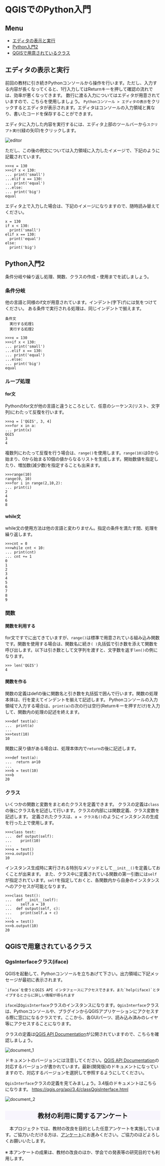 # QGISでのPython入門

**Menu**
------
- [エディタの表示と実行](#エディタの表示と実行)
- [Python入門2](#Python入門2)
- [QGISで用意されているクラス](#QGISで用意されているクラス)

## <a name="エディタの表示と実行"></a>エディタの表示と実行
前回の教材に引き続きPythonコンソールから操作を行います。ただし、入力する内容が長くなってくると、1行入力してはReturnキーを押して確認の流れでは、効率が悪くなってきます。
数行に渡る入力についてはエディタが用意されていますので、こちらを使用しましょう。
`Pythonコンソール > エディタの表示`をクリックするとエディタが表示されます。エディタはコンソールの入力領域と異なり、書いたコードを保存することができます。

エディタに入力した内容を実行するには、エディタ上部のツールバーから`スクリプト実行`(緑の矢印)をクリックします。

![editor](./pic/1pic-1.png)

ただし、この後の例文については入力領域に入力したイメージで、下記のように記載されています。
```
>>>x = 130
>>>if x < 130:
... print('small')
...elif x == 130:
... print('equal')
...else:
... print('big')
equal
```

エディタ上で入力した場合は、下記のイメージになりますので、随時読み替えてください。
```
x = 130
if x < 130:
  print('small')
elif x == 130:
  print('equal')
else:
  print('big')
```

## <a name="Python入門2"></a>Python入門2
条件分岐や繰り返し処理、関数、クラスの作成・使用までを試しましょう。

### 条件分岐
他の言語と同様のif文が用意されています。インデント(字下げ)には気をつけてください。
ある条件で実行される処理は、同じインデントで揃えます。

```
条件文
  実行する処理1
  実行する処理2
```
```
>>>x = 130
>>>if x < 130:
... print('small')
...elif x == 130:
... print('equal')
...else:
... print('big')
equal
```

### ループ処理

#### for文

Pythonのfor文が他の言語と違うところとして、任意のシーケンス(リスト、文字列)にわたって反復を行います。

```
>>>a = ['QGIS', 3, 4]
>>>for x in a:
... print(x)
QGIS
3
4
```

複数列にわたって反復を行う場合は、`range()`を使用します。`range(10)`は0から始まり、0から始まる10個の値からなるリストを生成します。開始数値を指定したり、増加数(減少数)を指定することも出来ます。

```
>>>range(10)
range(0, 10)
>>>for i in range(2,10,2):
... print(i)
2
4
6
8
```

#### while文
while文の使用方法は他の言語と変わりません。指定の条件を満たす間、処理を繰り返します。
```
>>>cnt = 0
>>>while cnt < 10:
... print(cnt)
... cnt += 1
0
1
2
3
4
5
6
7
8
9
```

### 関数
#### 関数を利用する
for文ですでに出てきていますが、`range()`は標準で用意されている組み込み関数です。関数を使用する場合は、関数名に続き`( )`丸括弧で引き数を添えて関数を呼び出します。以下は引き数として文字列を渡すと、文字数を返す`len()`の例になります。

```
>>> len('QGIS')
4
```

#### 関数を作る
関数の定義はdefの後に関数名と引き数を丸括弧で囲んで行います。関数の処理本体は、行を変えてインデントを揃えて記述します。
Pythonコンソールの入力領域で入力する場合は、`print(a)`の次の行は空行(Returnキーを押すだけ)を入力して、関数内の処理の記述を終えます。
```
>>>def test(a):
...  print(a)
...
>>>test(10)
10
```

関数に戻り値がある場合は、処理本体内で`return`の後に記述します。
```
>>>def test(a):
...  return a+10
...
>>>b = test(10)
>>>b
20
```

### クラス
いくつかの関数と変数をまとめたクラスを定義できます。
クラスの定義は`class`の後にクラス名を記述して行います。クラスの内部には関数定義、クラス変数を記述します。
定義されたクラスは、`a = クラス名()`のようにインスタンスの生成を行った上で使用します。

```
>>>class test:
...  def output(self):
...    print(10)
...
>>>a = test()
>>>a.output()
10
```

インスタンス生成時に実行される特別なメソッドとして`__init__()`を定義しておくことが出来ます。
また、クラス中に定義されている関数の第一引数には`self`が指定されています。`self`を指定しておくと、各関数内から自身のインスタンスへのアクセスが可能となります。
```
>>>class test():
...  def __init__(self):
...    self.a = 10
...  def output(self, c):
...    print(self.a + c)
...
>>>b = test()
>>>b.output(10)
20
```

## <a name="QGIS API"></a>QGISで用意されているクラス
### QgsInterfaceクラス(iface)

QGISを起動して、Pythonコンソールを立ちあげて下さい。出力領域に下記メッセージが最初に表示されます。

```
`iface`を使うとQGIS API インタフェースにアクセスできます。また`help(iface)`とタイプするとさらに詳しい情報が得られます
```

`iface`は`QgisInterface`クラスのインスタンスになります。`QgisInterface`クラスは、Pythonコンソールや、プラグインからQGISアプリケーションにアクセスする際に窓口になるクラスです。ここから、各GUIパーツ、読み込み済みのレイヤ等にアクセスすることになります。

クラスの定義は[QGIS API Documentation]が公開されていますので、こちらを確認しましょう。

![document_1](./pic/1pic-2.png)

ドキュメントのバージョンには注意してください。[QGIS API Documentation]の対応するバージョンが書かれています。最新(開発版)のドキュメントになっていますので、対応するバージョンを選択して参照するようにしてください。

`QgisInterface`クラスの定義を見てみましょう。3.4版のドキュメントはこちらになります。
https://qgis.org/api/3.4/classQgisInterface.html

![document_2](./pic/1pic-3.png)

<h2 style="background-color:#F8F5FD;text-align:center;">教材の利用に関するアンケート</h2>　本プロジェクトでは、教材の改良を目的とした任意アンケートを実施しています。ご協力いただける方は、<a href="https://docs.google.com/forms/d/1r8RTFK3CPo4xNM6SdOEsAtdA0CrChD6KPVVU9kRxWRs/">アンケート</a>にお進みください。ご協力のほどよろしくお願いいたします。<br><br>※ 本アンケートの成果は、教材の改良のほか、学会での発表等の研究目的でも利用します。

[QGIS API Documentation]:http://www.qgis.org/api/index.html
